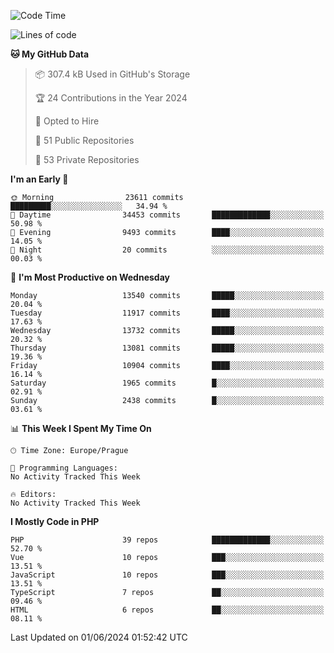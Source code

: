 <!--START_SECTION:waka-->
![Code Time](http://img.shields.io/badge/Code%20Time-1%2C583%20hrs%2058%20mins-blue)

![Lines of code](https://img.shields.io/badge/From%20Hello%20World%20I%27ve%20Written-21.5%20million%20lines%20of%20code-blue)

**🐱 My GitHub Data** 

> 📦 307.4 kB Used in GitHub's Storage 
 > 
> 🏆 24 Contributions in the Year 2024
 > 
> 💼 Opted to Hire
 > 
> 📜 51 Public Repositories 
 > 
> 🔑 53 Private Repositories 
 > 
**I'm an Early 🐤** 

```text
🌞 Morning                23611 commits       █████████░░░░░░░░░░░░░░░░   34.94 % 
🌆 Daytime                34453 commits       █████████████░░░░░░░░░░░░   50.98 % 
🌃 Evening                9493 commits        ████░░░░░░░░░░░░░░░░░░░░░   14.05 % 
🌙 Night                  20 commits          ░░░░░░░░░░░░░░░░░░░░░░░░░   00.03 % 
```
📅 **I'm Most Productive on Wednesday** 

```text
Monday                   13540 commits       █████░░░░░░░░░░░░░░░░░░░░   20.04 % 
Tuesday                  11917 commits       ████░░░░░░░░░░░░░░░░░░░░░   17.63 % 
Wednesday                13732 commits       █████░░░░░░░░░░░░░░░░░░░░   20.32 % 
Thursday                 13081 commits       █████░░░░░░░░░░░░░░░░░░░░   19.36 % 
Friday                   10904 commits       ████░░░░░░░░░░░░░░░░░░░░░   16.14 % 
Saturday                 1965 commits        █░░░░░░░░░░░░░░░░░░░░░░░░   02.91 % 
Sunday                   2438 commits        █░░░░░░░░░░░░░░░░░░░░░░░░   03.61 % 
```


📊 **This Week I Spent My Time On** 

```text
🕑︎ Time Zone: Europe/Prague

💬 Programming Languages: 
No Activity Tracked This Week

🔥 Editors: 
No Activity Tracked This Week
```

**I Mostly Code in PHP** 

```text
PHP                      39 repos            █████████████░░░░░░░░░░░░   52.70 % 
Vue                      10 repos            ███░░░░░░░░░░░░░░░░░░░░░░   13.51 % 
JavaScript               10 repos            ███░░░░░░░░░░░░░░░░░░░░░░   13.51 % 
TypeScript               7 repos             ██░░░░░░░░░░░░░░░░░░░░░░░   09.46 % 
HTML                     6 repos             ██░░░░░░░░░░░░░░░░░░░░░░░   08.11 % 
```




 Last Updated on 01/06/2024 01:52:42 UTC
<!--END_SECTION:waka-->
<!--
**AlexKratky/AlexKratky** is a ✨ _special_ ✨ repository because its `README.md` (this file) appears on your GitHub profile.

Here are some ideas to get you started:

- 🔭 I’m currently working on ...
- 🌱 I’m currently learning ...
- 👯 I’m looking to collaborate on ...
- 🤔 I’m looking for help with ...
- 💬 Ask me about ...
- 📫 How to reach me: ...
- 😄 Pronouns: ...
- ⚡ Fun fact: ...
-->
